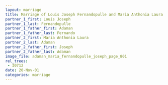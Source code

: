 ```yaml
---
layout: marriage
title: Marriage of Louis Joseph Fernandopulle and Maria Anthonia Laura Adaman
partner_1_first: Louis Joseph
partner_1_last: Fernandopulle
partner_1_father_first: Adaman
partner_1_father_last: Fernando
partner_2_first: Maria Anthonia Laura
partner_2_last: Adaman
partner_2_father_first: Joseph
partner_2_father_last: Adaman
image_file: adaman_maria_fernandopulle_joseph_page_801
rel_trees:
 - I0712
date: 20-Nov-01
categories: marriage
---
```


